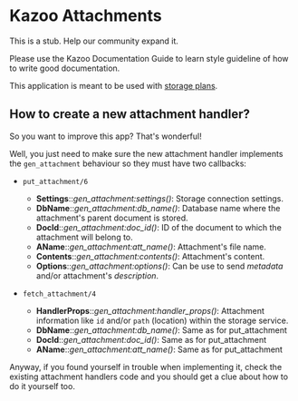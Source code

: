 # Kazoo Attachments

This is a stub. Help our community expand it.

Please use the Kazoo Documentation Guide to learn style guideline of how to write good documentation.

This application is meant to be used with [storage plans](https://github.com/2600hz/kazoo/blob/master/applications/crossbar/doc/storage.md#plans).

## How to create a new attachment handler?

So you want to improve this app? That's wonderful!

Well, you just need to make sure the new attachment handler implements the `gen_attachment`
behaviour so they must have two callbacks:

- `put_attachment/6`
    - **Settings**::*gen_attachment:settings()*: Storage connection settings.
    - **DbName**::*gen_attachment:db_name()*: Database name where the attachment's parent document is stored.
    - **DocId**::*gen_attachment:doc_id()*: ID of the document to which the attachment will belong to.
    - **AName**::*gen_attachment:att_name()*: Attachment's file name.
    - **Contents**::*gen_attachment:contents()*: Attachment's content.
    - **Options**::*gen_attachment:options()*: Can be use to send *metadata* and/or attachment's *description*.

- `fetch_attachment/4`
    - **HandlerProps**::*gen_attachment:handler_props()*: Attachment information like `id` and/or `path` (location) within the storage service.
    - **DbName**::*gen_attachment:db_name()*: Same as for put_attachment
    - **DocId**::*gen_attachment:doc_id()*: Same as for put_attachment
    - **AName**::*gen_attachment:att_name()*: Same as for put_attachment


Anyway, if you found yourself in trouble when implementing it, check the existing attachment
handlers code and you should get a clue about how to do it yourself too.
